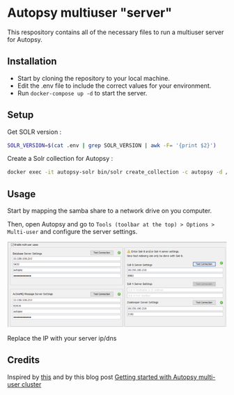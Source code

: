 # Autopsy multiuser "server"

This respository contains all of the necessary files to run a multiuser server for Autopsy. 

## Installation
- Start by cloning the repository to your local machine. 
- Edit the .env file to include the correct values for your environment.
- Run `docker-compose up -d` to start the server.

## Setup
Get SOLR version :
```bash
SOLR_VERSION=$(cat .env | grep SOLR_VERSION | awk -F= '{print $2}')
```

Create a Solr collection for Autopsy :
```bash
docker exec -it autopsy-solr bin/solr create_collection -c autopsy -d /tmp/SOLR_${SOLR_VERSION}_AutopsyService/solr-${SOLR_VERSION}/server/solr/configsets/AutopsyConfig/conf
```

## Usage
Start by mapping the samba share to a network drive on you computer.

Then, open Autopsy and go to `Tools (toolbar at the top) > Options > Multi-user` and configure the server settings.

![example config](image.png)

Replace the IP with your server ip/dns

## Credits
Inspired by [this](https://github.com/CptOfEvilMinions/Autopsy-Automation/tree/main) and by this blog post [Getting started with Autopsy multi-user cluster](https://holdmybeersecurity.com/2021/05/11/getting-started-with-autopsy-multi-user-cluster/)